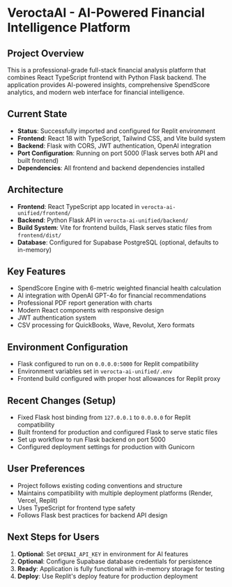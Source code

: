 # VeroctaAI - AI-Powered Financial Intelligence Platform

## Project Overview
This is a professional-grade full-stack financial analysis platform that combines React TypeScript frontend with Python Flask backend. The application provides AI-powered insights, comprehensive SpendScore analytics, and modern web interface for financial intelligence.

## Current State
- **Status**: Successfully imported and configured for Replit environment
- **Frontend**: React 18 with TypeScript, Tailwind CSS, and Vite build system
- **Backend**: Flask with CORS, JWT authentication, OpenAI integration
- **Port Configuration**: Running on port 5000 (Flask serves both API and built frontend)
- **Dependencies**: All frontend and backend dependencies installed

## Architecture
- **Frontend**: React TypeScript app located in `verocta-ai-unified/frontend/`
- **Backend**: Python Flask API in `verocta-ai-unified/backend/`
- **Build System**: Vite for frontend builds, Flask serves static files from `frontend/dist/`
- **Database**: Configured for Supabase PostgreSQL (optional, defaults to in-memory)

## Key Features
- SpendScore Engine with 6-metric weighted financial health calculation
- AI integration with OpenAI GPT-4o for financial recommendations
- Professional PDF report generation with charts
- Modern React components with responsive design
- JWT authentication system
- CSV processing for QuickBooks, Wave, Revolut, Xero formats

## Environment Configuration
- Flask configured to run on `0.0.0.0:5000` for Replit compatibility
- Environment variables set in `verocta-ai-unified/.env`
- Frontend build configured with proper host allowances for Replit proxy

## Recent Changes (Setup)
- Fixed Flask host binding from `127.0.0.1` to `0.0.0.0` for Replit compatibility
- Built frontend for production and configured Flask to serve static files
- Set up workflow to run Flask backend on port 5000
- Configured deployment settings for production with Gunicorn

## User Preferences
- Project follows existing coding conventions and structure
- Maintains compatibility with multiple deployment platforms (Render, Vercel, Replit)
- Uses TypeScript for frontend type safety
- Follows Flask best practices for backend API design

## Next Steps for Users
1. **Optional**: Set `OPENAI_API_KEY` in environment for AI features
2. **Optional**: Configure Supabase database credentials for persistence
3. **Ready**: Application is fully functional with in-memory storage for testing
4. **Deploy**: Use Replit's deploy feature for production deployment